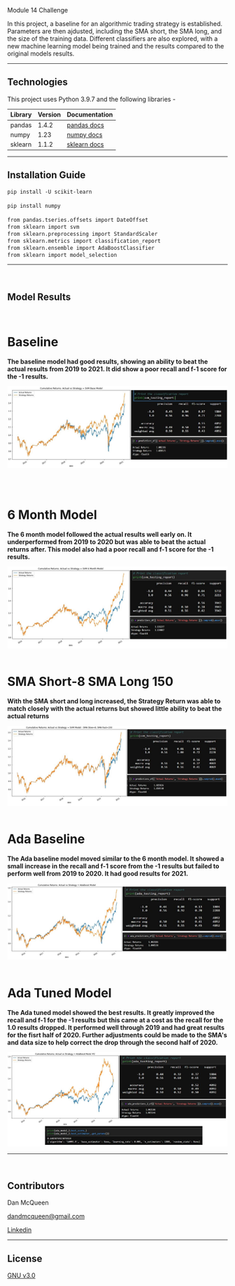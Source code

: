 Module 14 Challenge

In this project, a baseline for an algorithmic trading strategy is established.  Parameters are then ajdusted, including the SMA short, the SMA long,
and the size of the training data.  Different classifiers are also explored, with a new machine learning model being trained and the results compared
to the original models results.

---



## Technologies


This project uses Python 3.9.7 and the following libraries - 


| Library | Version | Documentation
|----|----|---|
| pandas |1.4.2| [pandas docs](https://pandas.pydata.org/docs)
| numpy |1.23| [numpy docs](https://numpy.org/doc/)
| sklearn | 1.1.2 | [sklearn docs](https://scikit-learn.org/stable/)


---



## Installation Guide



```
pip install -U scikit-learn

pip install numpy

from pandas.tseries.offsets import DateOffset
from sklearn import svm
from sklearn.preprocessing import StandardScaler
from sklearn.metrics import classification_report
from sklearn.ensemble import AdaBoostClassifier
from sklearn import model_selection
```


---

<br/>

## Model Results

<br/>

# Baseline

**The baseline model had good results, showing an ability to beat the actual results from 2019 to 2021. It did show a poor recall and f-1 score for the -1 results.**

<p align="left"><img src="images/svm_base.jpg"></p>

<br/>
<br/>

# 6 Month Model

**The 6 month model followed the actual results well early on. It underperformed from 2019 to 2020 but was able to beat the actual returns after. This model also had a poor recall and f-1 score for the -1 results.**

<p align="left"><img src="images/svm_6_month.jpg">

<br/>
<br/>

# SMA Short-8 SMA Long 150

**With the SMA short and long increased, the Strategy Return was able to match closely with the actual returns but showed little ability to beat the actual returns**

<p align="left"><img src="images/svm_8_150.jpg">

<br/>
<br/>

# Ada Baseline

**The Ada baseline model moved similar to the 6 month model. It showed a small increase in the recall and f-1 score from the -1 results but failed to perform well from 2019 to 2020. It had good results for 2021.**

<p align="left"><img src="images/ada_base.jpg">

<br/>
<br/>

# Ada Tuned Model

**The Ada tuned model showed the best results.  It greatly improved the recall and f-1 for the -1 results but this came at a cost as the recall for the 1.0 results dropped.  It performed well through 2019 and had great results for the fisrt half of 2020.  Further adjustments could be made to the SMA's and data size to help correct the drop through the second half of 2020.**

<p align="left"><img src="images/ada_tune.jpg">

---

<br/>

## Contributors

Dan McQueen

dandmcqueen@gmail.com

[Linkedin](https://www.linkedin.com/in/dan-mcqueen-4a5980238/)

---



## License

[GNU v3.0](LICENSE)
